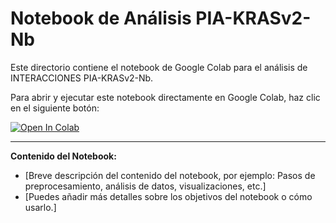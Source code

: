 # Notebook de Análisis PIA-KRASv2-Nb

Este directorio contiene el notebook de Google Colab para el análisis de INTERACCIONES PIA-KRASv2-Nb.

Para abrir y ejecutar este notebook directamente en Google Colab, haz clic en el siguiente botón:

[![Open In Colab](https://colab.research.google.com/assets/colab-badge.svg)](https://colab.research.google.com/drive/1qyyJtn2fAQABQcl6zN6a3IkVf89yknDh?usp=sharing)

---

**Contenido del Notebook:**
* [Breve descripción del contenido del notebook, por ejemplo: Pasos de preprocesamiento, análisis de datos, visualizaciones, etc.]
* [Puedes añadir más detalles sobre los objetivos del notebook o cómo usarlo.]
